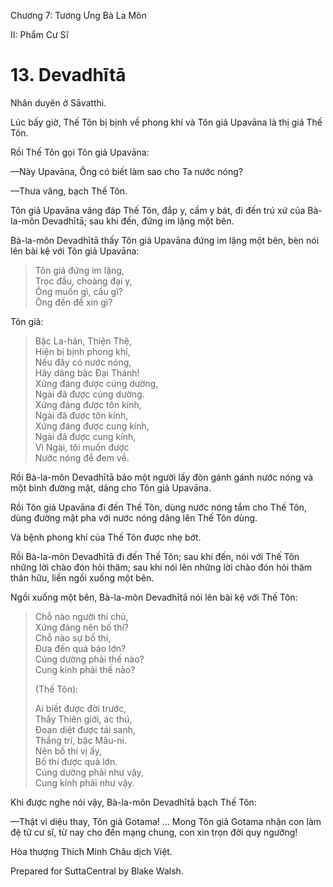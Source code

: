 

Chương 7: Tương Ưng Bà La Môn

II: Phẩm Cư Sĩ

# 13\. Devadhītā

Nhân duyên ở Sāvatthi.

Lúc bấy giờ, Thế Tôn bị bịnh về phong khí và Tôn giả Upavāna là thị giả Thế Tôn.

Rồi Thế Tôn gọi Tôn giả Upavāna:

—Này Upavāna, Ông có biết làm sao cho Ta nước nóng?

—Thưa vâng, bạch Thế Tôn.

Tôn giả Upavāna vâng đáp Thế Tôn, đắp y, cầm y bát, đi đến trú xứ của Bà-la-môn Devadhītā; sau khi đến, đứng im lặng một bên.

Bà-la-môn Devadhītā thấy Tôn giả Upavāna đứng im lặng một bên, bèn nói lên bài kệ với Tôn giả Upavāna:

> Tôn giả đứng im lặng,  
> Trọc đầu, choàng đại y,  
> Ông muốn gì, cầu gì?  
> Ông đến để xin gì?

Tôn giả:

> Bậc La-hán, Thiện Thệ,  
> Hiện bị bịnh phong khí,  
> Nếu đây có nước nóng,  
> Hãy dâng bậc Ðại Thánh!  
> Xứng đáng được cúng dường,  
> Ngài đã được cúng dường.  
> Xứng đáng được tôn kính,  
> Ngài đã được tôn kính,  
> Xứng đáng được cung kính,  
> Ngài đã được cung kính,  
> Vì Ngài, tôi muốn được  
> Nước nóng để đem về.

Rồi Bà-la-môn Devadhītā bảo một người lấy đòn gánh gánh nước nóng và một bình đường mật, dâng cho Tôn giả Upavāna.

Rồi Tôn giả Upavāna đi đến Thế Tôn, dùng nước nóng tắm cho Thế Tôn, dùng đường mật pha với nước nóng dâng lên Thế Tôn dùng.

Và bệnh phong khí của Thế Tôn được nhẹ bớt.

Rồi Bà-la-môn Devadhītā đi đến Thế Tôn; sau khi đến, nói với Thế Tôn những lời chào đón hỏi thăm; sau khi nói lên những lời chào đón hỏi thăm thân hữu, liền ngồi xuống một bên.

Ngồi xuống một bên, Bà-la-môn Devadhītā nói lên bài kệ với Thế Tôn:

> Chỗ nào người thí chủ,  
> Xứng đáng nên bố thí?  
> Chỗ nào sự bố thí,  
> Ðưa đến quả báo lớn?  
> Cúng dường phải thế nào?  
> Cung kính phải thế nào?
> 
> (Thế Tôn):
> 
> Ai biết được đời trước,  
> Thấy Thiên giới, ác thú,  
> Ðoạn diệt được tái sanh,  
> Thắng trí, bậc Mâu-ni.  
> Nên bố thí vị ấy,  
> Bố thí được quả lớn.  
> Cúng dường phải như vậy,  
> Cung kính phải như vậy.

Khi được nghe nói vậy, Bà-la-môn Devadhītā bạch Thế Tôn:

—Thật vi diệu thay, Tôn giả Gotama! … Mong Tôn giả Gotama nhận con làm đệ tử cư sĩ, từ nay cho đến mạng chung, con xin trọn đời quy ngưỡng!

Hòa thượng Thích Minh Châu dịch Việt.

Prepared for SuttaCentral by Blake Walsh.